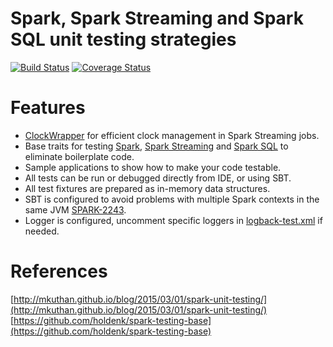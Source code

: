 # Spark, Spark Streaming and Spark SQL unit testing strategies

[![Build Status](https://travis-ci.org/mkuthan/example-spark.svg?branch=master)](https://travis-ci.org/mkuthan/example-spark) [![Coverage Status](https://img.shields.io/coveralls/mkuthan/example-spark.svg)](https://coveralls.io/r/mkuthan/example-spark?branch=master)

Features
========

* [ClockWrapper](src/test/scala/org/apache/spark/streaming/ClockWrapper.scala) for efficient clock management in Spark Streaming jobs.
* Base traits for testing [Spark](src/test/scala/org/mkuthan/spark/SparkSpec.scala), [Spark Streaming](src/test/scala/org/mkuthan/spark/SparkStreamingSpec.scala) and [Spark SQL](src/test/scala/org/mkuthan/spark/SparkSqlSpec.scala) to eliminate boilerplate code.
* Sample applications to show how to make your code testable.
* All tests can be run or debugged directly from IDE, or using SBT.
* All test fixtures are prepared as in-memory data structures.
* SBT is configured to avoid problems with multiple Spark contexts in the same JVM [SPARK-2243](https://issues.apache.org/jira/browse/SPARK-2243).
* Logger is configured, uncomment specific loggers in [logback-test.xml](src/test/resources/logback-test.xml) if needed.

References
==========

[http://mkuthan.github.io/blog/2015/03/01/spark-unit-testing/](http://mkuthan.github.io/blog/2015/03/01/spark-unit-testing/)
[https://github.com/holdenk/spark-testing-base](https://github.com/holdenk/spark-testing-base)
